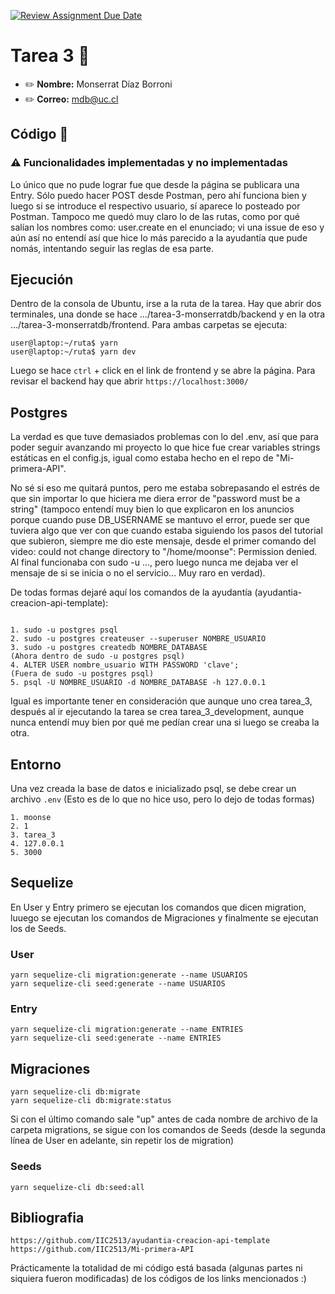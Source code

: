 [![Review Assignment Due Date](https://classroom.github.com/assets/deadline-readme-button-24ddc0f5d75046c5622901739e7c5dd533143b0c8e959d652212380cedb1ea36.svg)](https://classroom.github.com/a/cb5SOAVY)
# Tarea 3 :construction:

* :pencil2: **Nombre:** Monserrat Díaz Borroni
* :pencil2: **Correo:** mdb@uc.cl

## Código :symbols:

### :warning: Funcionalidades implementadas y no implementadas

Lo único que no pude lograr fue que desde la página se publicara una Entry. Sólo puedo hacer POST desde Postman, pero ahí funciona bien y luego si se introduce el respectivo usuario, sí aparece lo posteado por Postman. Tampoco me quedó muy claro lo de las rutas, como por qué salían los nombres como: user.create en el enunciado; vi una issue de eso y aún así no entendí así que hice lo más parecido a la ayudantía que pude nomás, intentando seguir las reglas de esa parte. 


## Ejecución
Dentro de la consola de Ubuntu, irse a la ruta de la tarea. Hay que abrir dos terminales, una donde se hace .../tarea-3-monserratdb/backend y en la otra .../tarea-3-monserratdb/frontend. Para ambas carpetas se ejecuta:

```
user@laptop:~/ruta$ yarn
user@laptop:~/ruta$ yarn dev
```
Luego se hace ``ctrl`` + click en el link de frontend y se abre la página.
Para revisar el backend hay que abrir ``https://localhost:3000/``

## Postgres

La verdad es que tuve demasiados problemas con lo del .env, así que para poder seguir avanzando mi proyecto lo que hice fue crear variables strings estáticas en el config.js, igual como estaba hecho en el repo de "Mi-primera-API".

No sé si eso me quitará puntos, pero me estaba sobrepasando el estrés de que sin importar lo que hiciera me diera error de "password must be a string" (tampoco entendí muy bien lo que explicaron en los anuncios porque cuando puse DB_USERNAME se mantuvo el error, puede ser que tuviera algo que ver con que cuando estaba siguiendo los pasos del tutorial que subieron, siempre me dio este mensaje, desde el primer comando del video: could not change directory to "/home/moonse": Permission denied. Al final funcionaba con sudo -u ..., pero luego nunca me dejaba ver el mensaje de si se inicia o no el servicio... Muy raro en verdad).

De todas formas dejaré aquí los comandos de la ayudantía (ayudantia-creacion-api-template):
```

1. sudo -u postgres psql
2. sudo -u postgres createuser --superuser NOMBRE_USUARIO
3. sudo -u postgres createdb NOMBRE_DATABASE
(Ahora dentro de sudo -u postgres psql)
4. ALTER USER nombre_usuario WITH PASSWORD 'clave';
(Fuera de sudo -u postgres psql)
5. psql -U NOMBRE_USUARIO -d NOMBRE_DATABASE -h 127.0.0.1
```
Igual es importante tener en consideración que aunque uno crea tarea_3, después al ir ejecutando la tarea se crea tarea_3_development, aunque nunca entendí muy bien por qué me pedían crear una si luego se creaba la otra.

## Entorno
Una vez creada la base de datos e inicializado psql, se debe crear un archivo `.env` (Esto es de lo que no hice uso, pero lo dejo de todas formas)

```
1. moonse
2. 1
3. tarea_3
4. 127.0.0.1
5. 3000
```
## Sequelize

En User y Entry primero se ejecutan los comandos que dicen migration, luuego se ejecutan los comandos de Migraciones y finalmente se ejecutan los de Seeds.

### User
```
yarn sequelize-cli migration:generate --name USUARIOS
yarn sequelize-cli seed:generate --name USUARIOS
```
### Entry
```
yarn sequelize-cli migration:generate --name ENTRIES
yarn sequelize-cli seed:generate --name ENTRIES
```

## Migraciones
```
yarn sequelize-cli db:migrate
yarn sequelize-cli db:migrate:status
```
Si con el último comando sale "up" antes de cada nombre de archivo de la carpeta migrations, se sigue con los comandos de Seeds (desde la segunda línea de User en adelante, sin repetir los de migration)

### Seeds
```
yarn sequelize-cli db:seed:all
```

## Bibliografia
```
https://github.com/IIC2513/ayudantia-creacion-api-template
https://github.com/IIC2513/Mi-primera-API
```

Prácticamente la totalidad de mi código está basada (algunas partes ni siquiera fueron modificadas) de los códigos de los links mencionados :)
